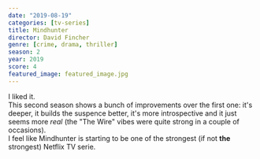 ```yaml
---
date: "2019-08-19"
categories: [tv-series]
title: Mindhunter
director: David Fincher
genre: [crime, drama, thriller]
season: 2
year: 2019
score: 4
featured_image: featured_image.jpg
---
```


I liked it.  
This second season shows a bunch of improvements over the first one: it's deeper, it builds the suspence better, it's more introspective and it just seems more _real_ (the "The Wire" vibes were quite strong in a couple of occasions).  
I feel like Mindhunter is starting to be one of the strongest (if not **the** strongest) Netflix TV serie.
